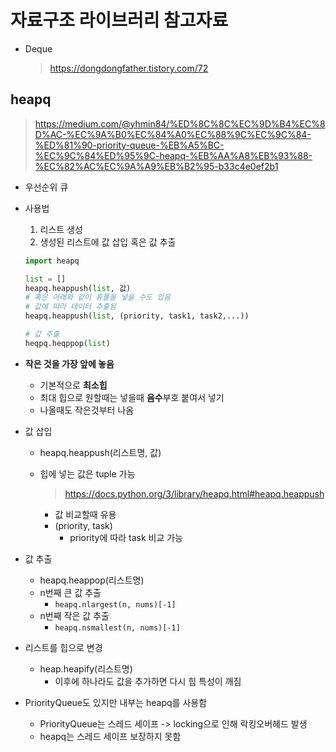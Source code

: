 # 자료구조 라이브러리 참고자료

- Deque
	
	> https://dongdongfather.tistory.com/72



## heapq

> https://medium.com/@yhmin84/%ED%8C%8C%EC%9D%B4%EC%8D%AC-%EC%9A%B0%EC%84%A0%EC%88%9C%EC%9C%84-%ED%81%90-priority-queue-%EB%A5%BC-%EC%9C%84%ED%95%9C-heapq-%EB%AA%A8%EB%93%88-%EC%82%AC%EC%9A%A9%EB%B2%95-b33c4e0ef2b1

- 우선순위 큐

- 사용법

  1. 리스트 생성
  2. 생성된 리스트에 값 삽입 혹은 값 추출

  ```python
  import heapq
  
  list = []
  heapq.heappush(list, 값)
  # 혹은 아래와 같이 튜플을 넣을 수도 있음
  # 값에 따라 데이터 추출됨
  heapq.heappush(list, (priority, task1, task2,...))
  
  # 값 추출
  heqpq.heqppop(list)
  ```

  

- **작은 것을 가장 앞에 놓음**

  - 기본적으로 **최소힙**
  - 최대 힙으로 원할때는 넣을때 **음수**부호 붙여서 넣기
  - 나올때도 작은것부터 나옴

- 값 삽입

  - heapq.heappush(리스트명, 값)

  - 힙에 넣는 값은 tuple 가능

    > https://docs.python.org/3/library/heapq.html#heapq.heappush

    - 값 비교할때 유용
    - (priority, task)
      - priority에 따라 task 비교 가능
  
- 값 추출

  - heapq.heappop(리스트명)
  - n번째 큰 값 추출
    - `heapq.nlargest(n, nums)[-1]`
  - n번째 작은 값 추출
    - `heapq.nsmallest(n, nums)[-1]`

- 리스트를 힙으로 변경
  
  - heap.heapify(리스트명)
    - 이후에 하나라도 값을 추가하면 다시 힙 특성이 깨짐

- PriorityQueue도 있지만 내부는 heapq를 사용함
  - PriorityQueue는 스레드 세이프 -> locking으로 인해 락킹오버헤드 발생
  - heapq는 스레드 세이프 보장하지 못함
